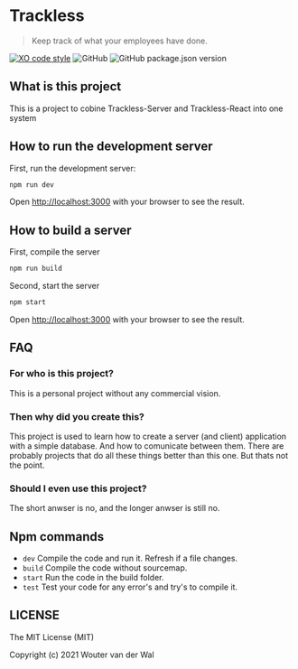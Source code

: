 # Trackless

> Keep track of what your employees have done.

[![XO code style](https://img.shields.io/badge/code_style-XO-5ed9c7.svg)](https://github.com/xojs/xo)
![GitHub](https://img.shields.io/github/license/wjtje/Trackless)
![GitHub package.json version](https://img.shields.io/github/package-json/v/wjtje/Trackless)

## What is this project

This is a project to cobine Trackless-Server and Trackless-React into one system

## How to run the development server

First, run the development server:

```bash
npm run dev
```

Open [http://localhost:3000](http://localhost:3000) with your browser to see the result.

## How to build a server

First, compile the server

```bash
npm run build
```

Second, start the server
```bash
npm start
```

Open [http://localhost:3000](http://localhost:3000) with your browser to see the result.

## FAQ
### For who is this project?

This is a personal project without any commercial vision.

### Then why did you create this?

This project is used to learn how to create a server (and client) application with a simple database. And how to comunicate between them. There are probably projects that do all these things better than this one. But thats not the point.

### Should I even use this project?

The short anwser is no, and the longer anwser is still no.

## Npm commands

 - `dev` Compile the code and run it. Refresh if a file changes.
 - `build` Compile the code without sourcemap.
 - `start` Run the code in the build folder.
 - `test` Test your code for any error's and try's to compile it.

## LICENSE

The MIT License (MIT)

Copyright (c) 2021 Wouter van der Wal
